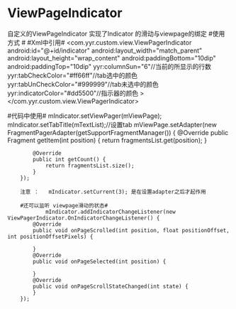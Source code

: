 # ViewPageIndicator
自定义的ViewPageIndicator 实现了Indicator 的滑动与viewpage的绑定
#使用方式 #
#Xml中引用#
    <com.yyr.custom.view.ViewPagerIndicator
       android:id="@+id/indicator"
       android:layout_width="match_parent"
       android:layout_height="wrap_content"
       android:paddingBottom="10dip"
       android:paddingTop="10dip"
	    yyr:columnSun="6"//当前的所显示的行数
        yyr:tabCheckColor="#ff66ff"//tab选中的颜色
        yyr:tabUnCheckColor="#999999"//tab未选中的颜色
        yyr:indicatorColor="#dd5500"//指示器的颜色
    >
    </com.yyr.custom.view.ViewPagerIndicator>
	
	
	  
	
	
#代码中使用#
        mIndicator.setViewPager(mViewPage);
        mIndicator.setTabTitle(mTextList);//设置tab
        mViewPage.setAdapter(new FragmentPagerAdapter(getSupportFragmentManager()) {
            @Override
            public Fragment getItem(int position) {
                return fragmentsList.get(position);
            }

            @Override
            public int getCount() {
                return fragmentsList.size();
            }
        });
		
		注意 ：   mIndicator.setCurrent(3); 是在设置adapter之后才起作用 
		
		#还可以监听 viewpage滑动的状态#
		        mIndicator.addIndicatorChangeListener(new ViewPagerIndicator.OnIndicatorChangeListener() {
            @Override
            public void onPageScrolled(int position, float positionOffset, int positionOffsetPixels) {

            }
            @Override
            public void onPageSelected(int position) {

            }
            @Override
            public void onPageScrollStateChanged(int state) {
            }
        });
		
		
		
		

